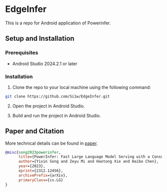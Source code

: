 # EdgeInfer

This is a repo for Android application of Powerinfer.

## Setup and Installation

### Prerequisites

- Android Studio 2024.2.1 or later

### Installation

1. Clone the repo to your local machine using the following command:

```bash
git clone https://github.com/Si1w/EdgeInfer.git
```

2. Open the project in Android Studio.

3. Build and run the project in Android Studio.

## Paper and Citation
More technical details can be found in [paper](https://ipads.se.sjtu.edu.cn/_media/publications/powerinfer-20231219.pdf).

```bibtex
@misc{song2023powerinfer,
      title={PowerInfer: Fast Large Language Model Serving with a Consumer-grade GPU},
      author={Yixin Song and Zeyu Mi and Haotong Xie and Haibo Chen},
      year={2023},
      eprint={2312.12456},
      archivePrefix={arXiv},
      primaryClass={cs.LG}
}
```